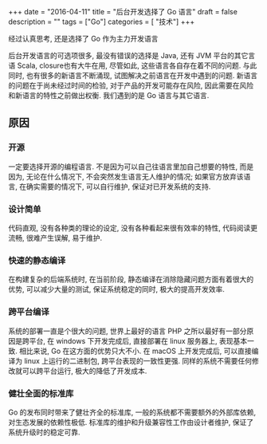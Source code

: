 +++
date = "2016-04-11"
title = "后台开发选择了 Go 语言"
draft = false
description = ""
tags        = ["Go"]
categories = [ "技术"]
+++

经过认真思考, 还是选择了 Go 作为主力开发语言
<!--more-->


后台开发语言的可选项很多, 最没有错误的选择是 Java, 还有 JVM 平台的其它言语 Scala, closure也有大牛在用, 尽管如此, 这些语言各自存在着不同的问题. 与此同时, 也有很多的新语言不断涌现, 试图解决之前语言在开发中遇到的问题. 新语言的问题在于尚未经过时间的检验, 对于产品的开发可能存在风险, 因此需要在风险和新语言的特性之前做出权衡. 我们遇到的是 Go 语言与其它语言. 

## 原因
### 开源

一定要选择开源的编程语言. 不是因为可以自己往语言里加自己想要的特性, 而是因为, 无论在什么情况下, 不会突然发生语言无人维护的情况; 如果官方放弃该语言, 在确实需要的情况下, 可以自行维护, 保证对已开发系统的支持.

### 设计简单

代码直观, 没有各种类的理论的设定, 没有各种看起来很有效率的特性, 代码阅读更流畅, 很难产生误解, 易于维护. 

### 快速的静态编译

在构建复杂的后端系统时, 在当前阶段, 静态编译在消除隐藏问题方面有着很大的优势, 可以减少大量的测试, 保证系统稳定的同时, 极大的提高开发效率.

### 跨平台编译

系统的部署一直是个很大的问题, 世界上最好的语言 PHP 之所以最好有一部分原因是跨平台, 在 windows 下开发完成后, 直接部署在 linux 服务器上, 表现基本一致. 相比来说, Go 在这方面的优势只大不小. 在 macOS 上开发完成后, 可以直接编译为 linux 上运行的二进制包, 跨平台表现的一致性更强. 同样的系统不需要任何修改就可以跨平台运行, 极大的降低了开发成本.

### 健壮全面的标准库

Go 的发布同时带来了健壮齐全的标准库, 一般的系统都不需要额外的外部库依赖, 对生态发展的依赖性极低. 标准库的维护和升级兼容性工作由设计者维护, 保证了系统升级时的稳定可靠.